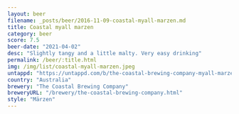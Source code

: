 ```yaml
---
layout: beer
filename: _posts/beer/2016-11-09-coastal-myall-marzen.md
title: Coastal myall marzen
category: beer
score: 7.5
beer-date: "2021-04-02"
desc: "Slightly tangy and a little malty. Very easy drinking"
permalink: /beer/:title.html
img: /img/list/coastal-myall-marzen.jpeg
untappd: "https://untappd.com/b/the-coastal-brewing-company-myall-marzen/4032979"
country: "Australia"
brewery: "The Coastal Brewing Company"
breweryURL: "/brewery/the-coastal-brewing-company.html"
style: "Märzen"
---
```

